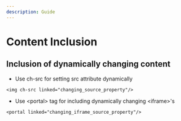 ```yaml
---
description: Guide
---
```


# Content Inclusion

## Inclusion of dynamically changing content

* Use ch-src for setting src attribute dynamically 

```markup
<img ch-src linked="changing_source_property"/>
```

* Use &lt;portal&gt; tag for including dynamically changing &lt;iframe&gt;'s

```markup
<portal linked="changing_iframe_source_property"/>
```

